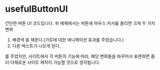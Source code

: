 # usefulButtonUI
간단한 버튼 UI 코드입니다. 
위 예제에서는 
버튼에 마우스 커서를 올리면 크게 두 가지 변화 
1. 배경색 을 채운다.(가로에 대한 애니메이션 효과를 주었습니다.)
2. 다른 텍스트가 나오게 된다. 

를 주었지만, 
사이트에서 각 버튼의 기능에 따라, 해당 변화들을 바꾸어서 표현하면 
좀 더 다채로운 사이트 제작이 가능할 것으로 생각됩니다. 
